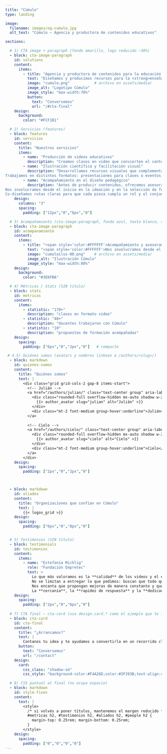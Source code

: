 ```yaml
---
title: "Cúmulo"
type: landing

image:
  filename: images/og-cumulo.jpg
  alt_text: "Cúmulo — Agencia y productora de contenidos educativos"

sections:

  # 1) CTA image + paragraph (fondo amarillo, logo reducido ~30%)
  - block: cta-image-paragraph
    id: solutions
    content:
      items:
        - title: "Agencia y productora de contenidos para la educación y la ciencia"
          text: "Diseñamos y producimos recursos para la <strong>enseñanza y el aprendizaje</strong> en diversos formatos y plataformas. Acompañamos a <strong>docentes y organizaciones</strong> para fortalecer sus propuestas, elegir el formato adecuado para cada contenido, <strong>estructurar guiones</strong> de clases y crear materiales <strong>visuales, audiovisuales y escritos</strong> que acerquen sus iniciativas a las y los estudiantes."
          image: "cumulo.png"           # archivo en assets/media/
          image_alt: "Logotipo Cúmulo"
          image_style: "max-width:70%"
          button:
            text: "Conversemos"
            url: "/#cta-final"
    design:
      background:
        color: "#FCF1B1"

  # 2) Servicios (features)
  - block: features
    id: servicios
    content:
      title: "Nuestros servicios"
      items:
        - name: "Producción de videos educativos"
          description: "Creamos clases en video que convierten el contenido en experiencias de aprendizaje. Desde la ideación y el guion hasta la producción y la edición, integramos recursos audiovisuales en múltiples formatos para comunicar con claridad e impacto."
        - name: "Ilustración científica y facilitación visual"
          description: "Desarrollamos recursos visuales que complementan materiales en proyectos de formación e investigación, para que cada imagen refuerce el contenido y mejore la experiencia de aprendizaje.
Trabajamos en distintos formatos: presentaciones para clases o eventos, pósters científicos, materiales de lectura, entre otros."
        - name: "Acompañamiento en el diseño pedagógico"
          description: "Antes de producir contenidos, ofrecemos asesoramiento para diseñar la propuesta según el perfil de las y los estudiantes y los temas a desarrollar.
Nos involucramos desde el inicio en la ideación y en la selección de formatos, recursos y modalidades del contenido a producir.
Co-diseñamos rutas claras para que cada pieza cumpla un rol y el conjunto mantenga coherencia."
    design:
      columns: "3"
      spacing:
        padding: ["12px","0","6px","0"]

  # 3) Acompañamiento (cta-image-paragraph, fondo azul, texto blanco, sin botón)
  - block: cta-image-paragraph
    id: acompanamiento
    content:
      items:
        - title: "<span style='color:#FFFFFF'>Acompañamiento y asesoramiento pedagógico</span>"
          text: "<span style='color:#FFFFFF'>Nos involucramos desde el <strong>inicio</strong>: ideación, lenguajes, formatos y experiencias de aprendizaje. ¿Qué conviene contar en <strong>video</strong> y qué en <strong>material escrito</strong>? ¿La propuesta combina materiales e <strong>instancias sincrónicas</strong>? ¿Cómo articularlas sin repetir contenidos? Co-diseñamos rutas claras para que cada pieza cumpla un rol y el conjunto tenga <strong>coherencia</strong>.</span>"
          image: "cumuloilus-08.png"    # archivo en assets/media/
          image_alt: "Ilustración Cúmulo"
          image_style: "max-width:80%"
    design:
      background:
        color: "#3E6FBA"

  # 4) Métricas / Stats (SIN título)
  - block: stats
    id: metricas
    content:
      items:
        - statistic: "170+"
          description: "clases en formato video"
        - statistic: "40+"
          description: "docentes trabajaron con Cúmulo"
        - statistic: "10"
          description: "propuestas de formación acompañadas"
    design:
      spacing:
        padding: ["6px","0","2px","0"]   # compacto

 # 4.5) Quiénes somos (avatars y nombres linkean a /authors/<slug>/)
  - block: markdown
    id: quienes-somos
    content:
      title: "Quiénes somos"
      text: |
        <div class="grid grid-cols-2 gap-8 items-start">
          <!-- Julián -->
          <a href="/authors/julian/" class="text-center group" aria-label="Ir al perfil de Julián">
            <div class="rounded-full overflow-hidden mx-auto shadow w-28 h-28 md:w-32 md:h-32 flex items-center justify-center">
              {{< author_avatar slug="julian" alt="Julián" >}}
            </div>
            <div class="mt-2 font-medium group-hover:underline">Julián</div>
          </a>
  
          <!-- Cielo -->
          <a href="/authors/cielo/" class="text-center group" aria-label="Ir al perfil de Cielo">
            <div class="rounded-full overflow-hidden mx-auto shadow w-28 h-28 md:w-32 md:h-32 flex items-center justify-center">
              {{< author_avatar slug="cielo" alt="Cielo" >}}
            </div>
            <div class="mt-2 font-medium group-hover:underline">Cielo</div>
          </a>
        </div>
    design:
      spacing:
        padding: ["2px","0","2px","0"]



  - block: markdown
    id: aliados
    content:
      title: "Organizaciones que confían en Cúmulo"
      text: |
        {{< logos_grid >}}
    design:
      spacing:
        padding: ["6px","0","8px","0"]


  # 5) Testimonios (SIN título)
  - block: testimonials
    id: testimonios
    content:
      items:
        - name: "Estefanía Michlig"
          role: "Fundación Empretec"
          text: >
            Lo que más valoramos es la **calidad** de los videos y el enorme **compromiso** con el que trabajan.
            No se limitan a entregar lo que pedimos: buscan que todo quede **claro, atractivo y realmente útil** para el usuario.
            Nos encanta que propongan mejoras de manera constante y que se pongan manos a la obra para lograr un producto cada vez mejor.
            La **cercanía**, la **rapidez de respuesta** y la **dedicación** para asegurarse de que todo quede perfecto hacen que trabajar juntos sea siempre un gusto.
    design:
      spacing:
        padding: ["2px","0","6px","0"]
    
  # 7) CTA final — cta-card (usa design.card.* como el ejemplo que te funciona)
  - block: cta-card
    id: cta-final
    content:
      title: "¿Arrancamos?"
      text: |
        Contanos tu idea y te ayudamos a convertirla en un recorrido claro para tus estudiantes.
      button:
        text: "Conversemos"
        url: "/contact"
    design:
      card:
        css_class: "shadow-sm"
        css_style: "background-color:#F4A26D;color:#3F393B;text-align:center; padding: 2.5rem; border-radius: 1rem;"

  # 8) CSS puntual al final (no ocupa espacio)
  - block: markdown
    id: style-fixes
    content:
      text: |
        <style>
          /* si volvés a poner títulos, mantenemos el margen reducido */
          #metricas h2, #testimonios h2, #aliados h2, #people h2 {
            margin-top: 0.25rem; margin-bottom: 0.25rem;
          }
        </style>
    design:
      spacing:
        padding: ["0","0","0","0"]
---
```

